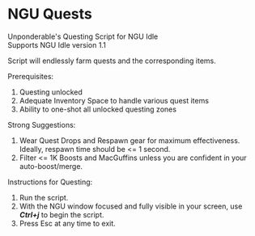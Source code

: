 # NGU Quests
Unponderable's Questing Script for NGU Idle\
Supports NGU Idle version 1.1

Script will endlessly farm quests and the corresponding items.

Prerequisites:
1. Questing unlocked
2. Adequate Inventory Space to handle various quest items
3. Ability to one-shot all unlocked questing zones

Strong Suggestions:
1. Wear Quest Drops and Respawn gear for maximum effectiveness. Ideally, respawn time should be <= 1 second.
2. Filter <= 1K Boosts and MacGuffins unless you are confident in your auto-boost/merge.

Instructions for Questing: 
1. Run the script.
2. With the NGU window focused and fully visible in your screen, use ***Ctrl+j*** to begin the script.
3. Press Esc at any time to exit.
